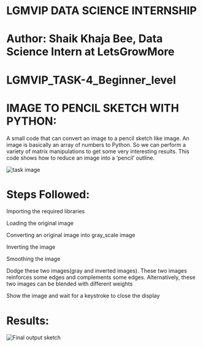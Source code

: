 # LGMVIP DATA SCIENCE INTERNSHIP
# Author: Shaik Khaja Bee, Data Science Intern at LetsGrowMore
# LGMVIP_TASK-4_Beginner_level
# IMAGE TO PENCIL SKETCH WITH PYTHON:

A small code that can convert an image to a pencil sketch like image. An image is basically an array of numbers to Python. 
So we can perform a variety of matrix manipulations to get some very interesting results. This code shows how to reduce an image into a ‘pencil’ outline. 

![task image](https://user-images.githubusercontent.com/83866738/133800514-7af1f3f2-58ec-4f8d-a638-b3ce9413bda2.png)

# Steps Followed:

Importing the required libraries 

Loading the original image 

Converting an original image into gray_scale image 

Inverting the image 

Smoothing the image 

Dodge these two images(gray and inverted images). These two images reinforces some edges and complements some edges. Alternatively, these two images can be blended with different weights

Show the image and wait for a keystroke to close the display

# Results:
![Final output sketch](https://user-images.githubusercontent.com/83866738/133800566-ff1c9bf8-d82f-4f97-afc9-70a5616668f8.png)
